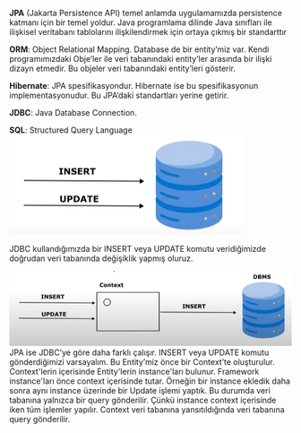 **JPA** 
(Jakarta Persistence API) temel anlamda uygulamamızda persistence katmanı için bir temel yoldur. Java programlama dilinde Java sınıfları ile ilişkisel veritabanı tablolarını ilişkilendirmek için ortaya çıkmış bir standarttır

**ORM**: 
Object Relational Mapping. Database de bir entity’miz var. Kendi programımızdaki Obje’ler ile veri tabanındaki entity’ler arasında bir ilişki dizayn etmedir. Bu objeler veri tabanındaki entity’leri gösterir.

**Hibernate**: 
JPA spesifikasyondur. Hibernate ise bu spesifikasyonun implementasyonudur. Bu JPA’daki standartları yerine getirir.

**JDBC**: 
Java Database Connection.

**SQL**: 
Structured Query Language
![img.png](img.png)


JDBC kullandığımızda bir INSERT veya UPDATE komutu veridiğimizde doğrudan veri tabanında değişiklik yapmış oluruz.

![img_1.png](img_1.png)
JPA ise JDBC’ye göre daha farklı çalışır. INSERT veya UPDATE komutu gönderdiğimizi varsayalım. Bu Entity’miz önce bir Context’te oluşturulur.
Context'lerin içerisinde Entity'lerin instance'ları bulunur. Framework instance'ları önce context içerisinde tutar.
Örneğin bir instance ekledik daha sonra aynı instance üzerinde bir Update işlemi yaptık. Bu durumda veri tabanına yalnızca bir query gönderilir.
Çünkü instance context içerisinde iken tüm işlemler yapılır. Context veri tabanına yansıtıldığında veri tabanına query gönderilir.



